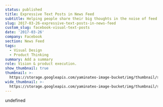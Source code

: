 ```yaml
---
status: published
title: Expressive Text Posts in News Feed
subtitle: Helping people share their big thoughts in the noise of feed.
slug: 2017-03-26-expressive-text-posts-in-news-feed
custom_slug: facebook-visual-text-posts
date: '2017-03-26'
company: Facebook
section: News Feed
tags:
  - Visual Design
  - Product Thinking
summary: Add a summary
role: Vision & product execution.
show_thumbnail: true
thumbnail: >-
  https://storage.googleapis.com/yaminateo-image-bucket/img/thumbnail/satp_1x1.jpg
wide_thumbnail: >-
  https://storage.googleapis.com/yaminateo-image-bucket/img/thumbnail/satp_2x1.jpg
---
```

undefined